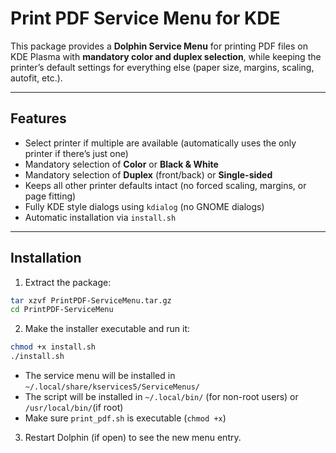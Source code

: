 # Print PDF Service Menu for KDE

This package provides a **Dolphin Service Menu** for printing PDF files on KDE Plasma with **mandatory color and duplex selection**, while keeping the printer’s default settings for everything else (paper size, margins, scaling, autofit, etc.).

---

## Features

- Select printer if multiple are available (automatically uses the only printer if there’s just one)  
- Mandatory selection of **Color** or **Black & White**  
- Mandatory selection of **Duplex** (front/back) or **Single-sided**  
- Keeps all other printer defaults intact (no forced scaling, margins, or page fitting)  
- Fully KDE style dialogs using `kdialog` (no GNOME dialogs)  
- Automatic installation via `install.sh`  

---

## Installation

1. Extract the package:

```bash
tar xzvf PrintPDF-ServiceMenu.tar.gz
cd PrintPDF-ServiceMenu
```

2. Make the installer executable and run it:
```bash
chmod +x install.sh
./install.sh
```
- The service menu will be installed in `~/.local/share/kservices5/ServiceMenus/`
- The script will be installed in `~/.local/bin/` (for non-root users) or `/usr/local/bin/`(if root)
- Make sure `print_pdf.sh` is executable (`chmod +x`)

3. Restart Dolphin (if open) to see the new menu entry.